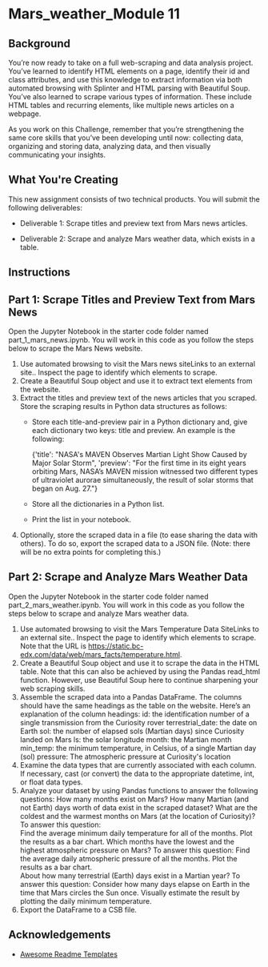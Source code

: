 
# Mars_weather_Module 11


## Background
You’re now ready to take on a full web-scraping and data analysis project. You’ve learned to identify HTML elements on a page, identify their id and class attributes, and use this knowledge to extract information via both automated browsing with Splinter and HTML parsing with Beautiful Soup. You’ve also learned to scrape various types of information. These include HTML tables and recurring elements, like multiple news articles on a webpage.

As you work on this Challenge, remember that you’re strengthening the same core skills that you’ve been developing until now: collecting data, organizing and storing data, analyzing data, and then visually communicating your insights.
## What You're Creating
This new assignment consists of two technical products. You will submit the following deliverables:

- Deliverable 1: Scrape titles and preview text from Mars news articles.

- Deliverable 2: Scrape and analyze Mars weather data, which exists in a table.
## Instructions

## Part 1: Scrape Titles and Preview Text from Mars News
Open the Jupyter Notebook in the starter code folder named part_1_mars_news.ipynb. You will work in this code as you follow the steps below to scrape the Mars News website.
1. Use automated browsing to visit the Mars news siteLinks to an external site.. Inspect the page to identify which elements to scrape.
2. Create a Beautiful Soup object and use it to extract text elements from the website.
3. Extract the titles and preview text of the news articles that you scraped. Store the scraping results in Python data structures as follows:
    - Store each title-and-preview pair in a Python dictionary and, give each dictionary two keys: title and preview. An example is the following:

        {'title': "NASA's MAVEN Observes Martian Light Show Caused by Major Solar Storm", 
        'preview': "For the first time in its eight years orbiting Mars, NASA’s 
        MAVEN mission witnessed two different types of ultraviolet aurorae simultaneously,
        the result of solar storms that began on Aug. 27."}

    - Store all the dictionaries in a Python list.
    - Print the list in your notebook. 
4. Optionally, store the scraped data in a file (to ease sharing the data with others). To do so, export the scraped data to a JSON file. (Note: there will be no extra points for completing this.)
## Part 2: Scrape and Analyze Mars Weather Data
Open the Jupyter Notebook in the starter code folder named part_2_mars_weather.ipynb. You will work in this code as you follow the steps below to scrape and analyze Mars weather data.
1. Use automated browsing to visit the Mars Temperature Data SiteLinks to an external site.. Inspect the page to identify which elements to scrape. Note that the URL is https://static.bc-edx.com/data/web/mars_facts/temperature.html.
2. Create a Beautiful Soup object and use it to scrape the data in the HTML table. Note that this can also be achieved by using the Pandas read_html function. However, use Beautiful Soup here to continue sharpening your web scraping skills.
3. Assemble the scraped data into a Pandas DataFrame. The columns should have the same headings as the table on the website. Here’s an explanation of the column headings:
    id: the identification number of a single transmission from the Curiosity rover
    terrestrial_date: the date on Earth
    sol: the number of elapsed sols (Martian days) since Curiosity landed on Mars
    ls: the solar longitude
    month: the Martian month
    min_temp: the minimum temperature, in Celsius, of a single Martian day (sol)
    pressure: The atmospheric pressure at Curiosity's location
4. Examine the data types that are currently associated with each column. If necessary, cast (or convert) the data to the appropriate datetime, int, or float data types.
5. Analyze your dataset by using Pandas functions to answer the following questions:
    How many months exist on Mars?
    How many Martian (and not Earth) days worth of data exist in the scraped dataset?
    What are the coldest and the warmest months on Mars (at the location of Curiosity)? To answer this question:    
        Find the average minimum daily temperature for all of the months.
        Plot the results as a bar chart.
    Which months have the lowest and the highest atmospheric pressure on Mars? To answer this question:
        Find the average daily atmospheric pressure of all the months.
        Plot the results as a bar chart.    
    About how many terrestrial (Earth) days exist in a Martian year? To answer this question:
        Consider how many days elapse on Earth in the time that Mars circles the Sun once.
        Visually estimate the result by plotting the daily minimum temperature.
6. Export the DataFrame to a CSB file.
## Acknowledgements
 - [Awesome Readme Templates](https://awesomeopensource.com/project/elangosundar/awesome-README-templates)



